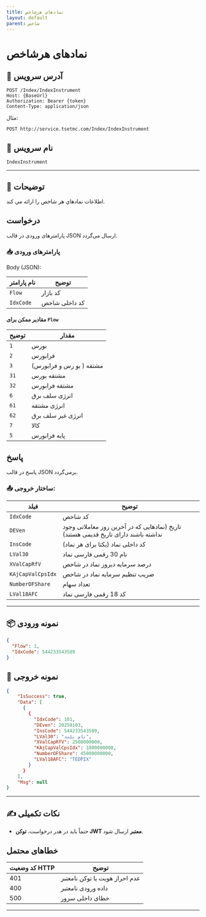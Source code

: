 ```yaml
---
title: نمادهای هرشاخص
layout: default
parent: شاخص
---
```


# نمادهای هرشاخص

## 📌 آدرس سرویس

```
POST /Index/IndexInstrument
Host: {BaseUrl}
Authorization: Bearer {token}
Content-Type: application/json
```

مثال:
```
POST http://service.tsetmc.com/Index/IndexInstrument
```

## 🧾 نام سرویس

`IndexInstrument`

---

## 🎯 توضیحات

اطلاعات نمادهاي هر شاخص را ارائه مي کند. 


## درخواست

پارامترهای ورودی در قالب JSON ارسال می‌گردد.

### 📥 پارامترهای ورودی

Body (JSON):

| نام پارامتر | توضیح |
|------------|-------|
| `Flow` | کد بازار |
| `IdxCode` | کد داخلی شاخص |

#### مقادیر ممکن برای `Flow`

| توضیح | مقدار |
|-------|-------|
| `1`  | بورس |
| `2`  | فرابورس |
| `3` |  مشتقه ( بو رس و فرابورس) |
| `31` |  مشتقه بورس |
| `32` |  مشتقه فرابورس |
| `6` |  انرژی سلف برق |
| `61` |  انرژی مشتقه |
| `62` |  انرژی غیر سلف برق |
| `7` | کالا |
| `5` | پایه فرابورس |

## پاسخ

پاسخ در قالب JSON برمی‌گردد.

### 📤 ساختار خروجی:

| فیلد | توضیح |
|------|-------|
| `IdxCode` |  کد شاخص |
| `DEVen` | تاریخ (نمادهایی که در آخرین روز معاملاتی وجود نداشته باشند دارای تاریخ قدیمی هستند) |
| `InsCode` | کد داخلی نماد (یکتا برای هر نماد) |
| `LVal30` | نام 30 رقمی فارسی نماد |
| `XValCapRfV` | درصد سرمايه ديروز نماد در شاخص |
| `KAjCapValCpsIdx` | ضريب تنظيم سرمايه نماد در شاخص |
| `NumberOFShare` | تعداد سهام |
| `LVal18AFC` | کد 18 رقمی فارسی نماد |

---

## 📦 نمونه ورودی 

```json
{
  "Flow": 1,
  "IdxCode": 544233543589
}
```

## 📄 نمونه خروجی

```json
{
    "IsSuccess": true,
    "Data": [
      {
        {
          "IdxCode": 101,
          "DEven": 20250103,
          "InsCode": 544233543589,
          "LVal30": "نام بلند",
          "XValCapRfV": 2500000000,
          "KAjCapValCpsIdx": 1800000000,
          "NumberOFShare": 45000000000,
          "LVal18AFC": "TEDPIX"
        }
      }
    ],
    "Msg": null
}
```

---

## ✍️ نکات تکمیلی

- حتماً باید در هدر درخواست، **توکن JWT معتبر** ارسال شود.

## خطاهای محتمل

| کد وضعیت HTTP | توضیح |
|---------------|-------|
| 401 | عدم احراز هویت یا توکن نامعتبر |
| 400 | داده ورودی نامعتبر |
| 500 | خطای داخلی سرور |

---